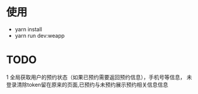 # 使用
* yarn install 
* yarn run dev:weapp


# TODO
1 全局获取用户的预约状态（如果已预约需要返回预约信息），手机号等信息， 未登录清除token留在原来的页面,已预约与未预约展示预约相关信息信息